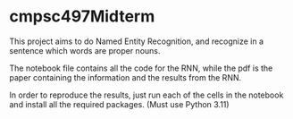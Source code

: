 # cmpsc497Midterm

This project aims to do Named Entity Recognition, and recognize in a sentence which words are proper nouns.

The notebook file contains all the code for the RNN, while the pdf is the paper containing the information and the results from the RNN.

In order to reproduce the results, just run each of the cells in the notebook and install all the required packages. (Must use Python 3.11)
